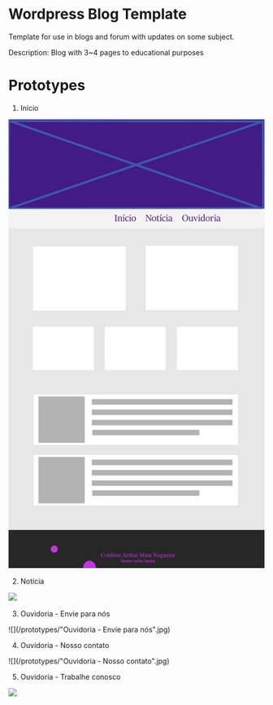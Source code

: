 # Wordpress Blog Template #

Template for use in blogs and forum with updates on some subject.

Description: Blog with 3~4 pages to educational purposes

# Prototypes #

1. Início

![](/prototypes/Início.jpg)

2. Notícia

![](/prototypes/Notícias.jpg)

3. Ouvidoria - Envie para nós

![](/prototypes/"Ouvidoria - Envie para nós".jpg)

4. Ouvidoria - Nosso contato

![](/prototypes/"Ouvidoria - Nosso contato".jpg)

5. Ouvidoria - Trabalhe conosco

![](/prototypes/Ouvidoria_-_Trabalhe_conosco.jpg)
